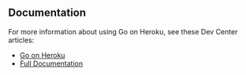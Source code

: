 ## Documentation

For more information about using Go on Heroku, see these Dev Center articles:

- [Go on Heroku](https://devcenter.heroku.com/categories/go)
- [Full Documentation](https://codethefunkout.gitbooks.io/camaleon-reservations/content/)